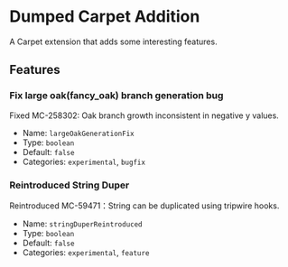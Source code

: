 # Dumped Carpet Addition
A Carpet extension that adds some interesting features.

## Features
### Fix large oak(fancy_oak) branch generation bug
Fixed MC-258302: Oak branch growth inconsistent in negative y values.
 - Name: `largeOakGenerationFix`
 - Type: `boolean`
 - Default: `false`
 - Categories: `experimental`, `bugfix`

### Reintroduced String Duper
Reintroduced MC-59471：String can be duplicated using tripwire hooks.
 - Name: `stringDuperReintroduced`
 - Type: `boolean`
 - Default: `false`
 - Categories: `experimental`, `feature`
